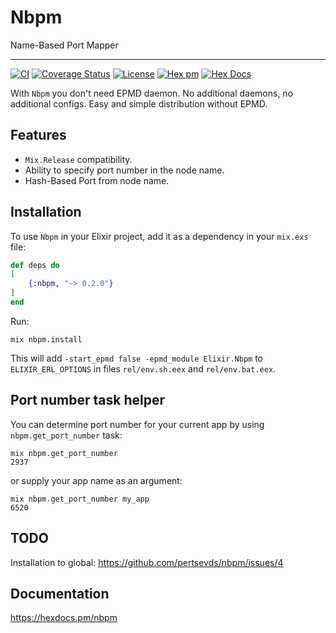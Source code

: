 # Nbpm

Name-Based Port Mapper

---

[![CI](https://github.com/pertsevds/nbpm/actions/workflows/ci.yml/badge.svg)](https://github.com/pertsevds/nbpm/actions/workflows/ci.yml)
[![Coverage Status](https://coveralls.io/repos/github/pertsevds/nbpm/badge.svg?branch=2-usage-docs)](https://coveralls.io/github/pertsevds/nbpm?branch=2-usage-docs)
[![License](https://img.shields.io/hexpm/l/nbpm.svg)](https://hex.pm/packages/nbpm)
[![Hex pm](https://img.shields.io/hexpm/v/nbpm.svg?style=flat)](https://hex.pm/packages/nbpm)
[![Hex Docs](https://img.shields.io/badge/hex-docs-lightgreen.svg)](https://hexdocs.pm/nbpm)

With `Nbpm` you don't need EPMD daemon. No additional daemons,
no additional configs. Easy and simple distribution without EPMD.

## Features

- `Mix.Release` compatibility.
- Ability to specify port number in the node name.
- Hash-Based Port from node name.

## Installation

To use `Nbpm` in your Elixir project, add it as a dependency
in your `mix.exs` file:

```elixir
def deps do
[
    {:nbpm, "~> 0.2.0"}
]
end
```

Run:

```shell
mix nbpm.install
```

This will add `-start_epmd false -epmd_module Elixir.Nbpm` to
`ELIXIR_ERL_OPTIONS` in files `rel/env.sh.eex` and `rel/env.bat.eex`.

## Port number task helper

You can determine port number for your current app
by using `nbpm.get_port_number` task:

```shell
mix nbpm.get_port_number
2937
```

or supply your app name as an argument:

```shell
mix nbpm.get_port_number my_app
6520
```

## TODO

Installation to global: <https://github.com/pertsevds/nbpm/issues/4>

## Documentation

<https://hexdocs.pm/nbpm>
